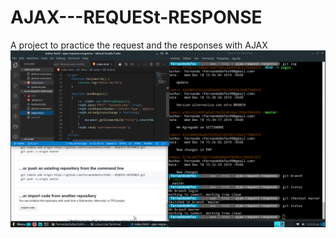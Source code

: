 # AJAX---REQUESt-RESPONSE
A project to practice the request and the responses with AJAX
![](ajax-req-resp.png)

